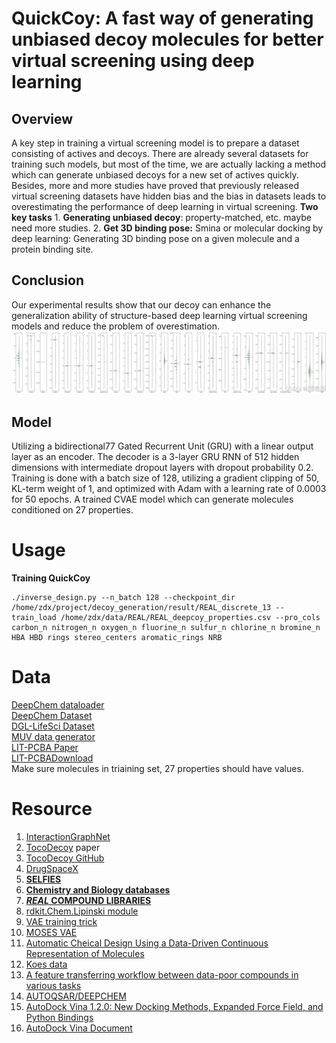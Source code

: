 # QuickCoy: A fast way of generating unbiased decoy molecules for better virtual screening using deep learning

## Overview

A key step in training a virtual screening model is to prepare a dataset consisting of actives and decoys. There are already several datasets for training such models, but most of the time, we are actually lacking a method which can generate unbiased decoys for a new set of actives quickly. Besides, more and more studies have proved that previously released virtual screening datasets have hidden bias and the bias in datasets leads to overestimating the performance of deep learning in virtual screening.
**Two key tasks**
    1. **Generating unbiased decoy**: property-matched, etc. maybe need more studies.
    2. **Get 3D binding pose:** Smina or molecular docking by deep learning: Generating 3D binding pose on a given molecule and a protein binding site.

## Conclusion
Our experimental results show that our decoy can enhance the generalization ability of structure-based deep learning virtual screening models and reduce the problem of overestimation.
![alt text](image.png)
## Model
Utilizing a bidirectional77 Gated Recurrent Unit (GRU) with a linear output layer as an encoder. The decoder is a 3-layer GRU RNN of 512 hidden dimensions with intermediate dropout layers with dropout probability 0.2. Training is done with a batch size of 128, utilizing a gradient clipping of 50, KL-term weight of 1, and optimized with Adam with a learning rate of 0.0003 for 50 epochs. A trained CVAE model which can generate molecules conditioned on 27 properties.

# Usage
**Training QuickCoy**
```
./inverse_design.py --n_batch 128 --checkpoint_dir /home/zdx/project/decoy_generation/result/REAL_discrete_13 --train_load /home/zdx/data/REAL/REAL_deepcoy_properties.csv --pro_cols carbon_n nitrogen_n oxygen_n fluorine_n sulfur_n chlorine_n bromine_n HBA HBD rings stereo_centers aromatic_rings NRB
```

# Data
[DeepChem dataloader](https://github.com/deepchem/deepchem/tree/master/deepchem/molnet/load_function)   
[DeepChem Dataset](https://moleculenet.org/datasets-1)   
[DGL-LifeSci Dataset](https://lifesci.dgl.ai/api/data.html)   
[MUV data generator](https://github.com/skearnes/muv)   
[LIT-PCBA Paper](https://pubs.acs.org/doi/10.1021/acs.jcim.0c00155)    
[LIT-PCBADownload](https://drugdesign.unistra.fr/LIT-PCBA/)   
Make sure molecules in triaining set, 27 properties should have values.

# Resource
1. [InteractionGraphNet](https://pubs.acs.org/doi/10.1021/acs.jmedchem.1c01830)
2. [TocoDecoy](https://pubs.acs.org/doi/10.1021/acs.jmedchem.1c01830) paper
3. [TocoDecoy GitHub](https://github.com/5AGE-zhang/TocoDecoy)
4. [DrugSpaceX](https://drugspacex.simm.ac.cn/download/)
5. [**SELFIES**](https://arxiv.org/abs/1905.13741)
6. [**Chemistry and Biology databases**](https://www.cambridgemedchemconsulting.com/resources/databases.html)
7. [***REAL* COMPOUND LIBRARIES**](https://enamine.net/compound-collections/real-compounds/real-compound-libraries)
8. [rdkit.Chem.Lipinski module](https://www.rdkit.org/docs/source/rdkit.Chem.Lipinski.html)
9. [VAE training trick](https://medium.com/mlearning-ai/a-must-have-training-trick-for-vae-variational-autoencoder-d28ff53b0023)
10. [MOSES VAE](https://github.com/molecularsets/moses/tree/master/moses/vae)
11. [Automatic Cheical Design Using a Data-Driven Continuous Representation of Molecules](https://pubs.acs.org/doi/full/10.1021/acscentsci.7b00572)
12. [Koes data](http://bits.csb.pitt.edu/files/)
13. [A feature transferring workflow between data-poor compounds in various tasks](https://journals.plos.org/plosone/article?id=10.1371/journal.pone.0266088)
14. [AUTOQSAR/DEEPCHEM](https://www.schrodinger.com/science-articles/autoqsardeepchem)
15. [AutoDock Vina 1.2.0: New Docking Methods, Expanded Force Field, and Python Bindings](https://pubs.acs.org/doi/full/10.1021/acs.jcim.1c00203)
16. [AutoDock Vina Document](https://autodock-vina.readthedocs.io/en/latest/)